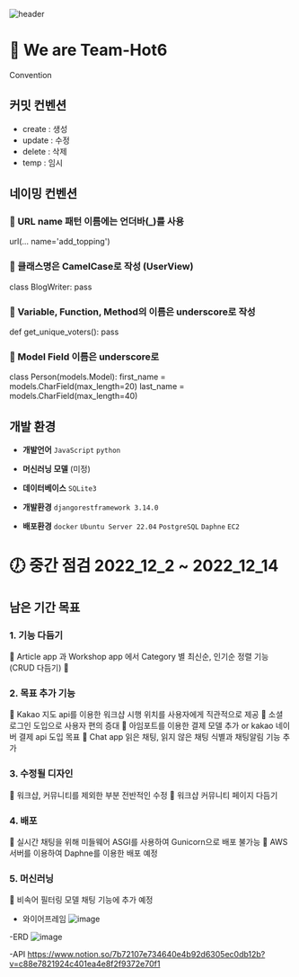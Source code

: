 
![header](https://capsule-render.vercel.app/api?type=waving&color=auto&height=300&section=header&text=🐤Togeduck%&fontSize=90)
# 👋 We are Team-Hot6 

Convention

## 커밋 컨벤션
 - create : 생성
 - update : 수정
 - delete : 삭제
 - temp : 임시

## 네이밍 컨벤션

### 🧲 URL name 패턴 이름에는 언더바(_)를 사용
url(...
name='add_topping')

### 🧲 클래스명은 CamelCase로 작성 (UserView)
class BlogWriter:
pass

### 🧲 Variable, Function, Method의 이름은 underscore로 작성
def get_unique_voters():
pass

### 🧲 Model Field 이름은 underscore로 
class Person(models.Model):
first_name = models.CharField(max_length=20)
last_name = models.CharField(max_length=40)

## 개발 환경
- **개발언어** 
`JavaScript` `python`

- **머신러닝 모델** 
(미정)

- **데이터베이스** 
`SQLite3`

- **개발환경** 
`djangorestframework 3.14.0`

- **배포환경** 
`docker` `Ubuntu Server 22.04` `PostgreSQL` `Daphne` `EC2`

# 🕖 중간 점검 2022_12_2 ~ 2022_12_14
## 남은 기간 목표
### 1. 기능 다듬기
📌 Article app 과 Workshop app 에서 Category 별 최신순, 인기순 정렬 기능(CRUD 다듬기)
📌  

### 2. 목표 추가 기능
📌 Kakao 지도 api를 이용한 워크샵 시행 위치를 사용자에게 직관적으로 제공
📌 소셜 로그인 도입으로 사용자 편의 증대
📌 아임포트를 이용한 결제 모델 추가 or kakao 네이버 결제 api 도입 목표
📌 Chat app 읽은 채팅, 읽지 않은 채팅 식별과 채팅알림 기능 추가

### 3. 수정될 디자인
📌 워크샵, 커뮤니티를 제외한 부분 전반적인 수정
📌 워크샵 커뮤니티 페이지 다듬기

### 4. 배포
📌 실시간 채팅을 위해 미들웨어 ASGI를 사용하여 Gunicorn으로 배포 불가능
📌 AWS 서버를 이용하여 Daphne를 이용한 배포 예정

### 5. 머신러닝
📌 비속어 필터링 모델 채팅 기능에 추가 예정
























- 와이어프레임
![image](https://s3-us-west-2.amazonaws.com/secure.notion-static.com/68728092-c939-4531-8b45-ebc866885360/Untitled.png)

-ERD
![image](https://s3-us-west-2.amazonaws.com/secure.notion-static.com/68728092-c939-4531-8b45-ebc866885360/Untitled.png)

-API
 https://www.notion.so/7b72107e734640e4b92d6305ec0db12b?v=c88e7821924c401ea4e8f2f9372e70f1
